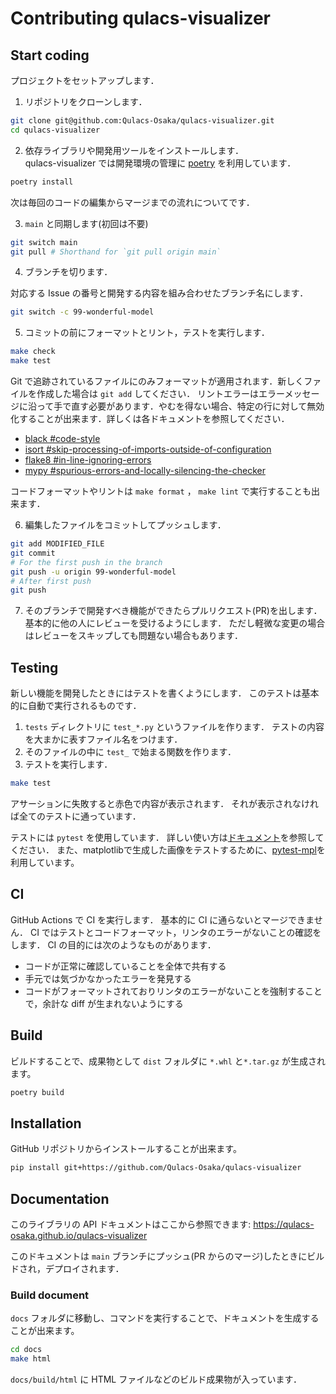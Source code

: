 # Contributing qulacs-visualizer

## Start coding

プロジェクトをセットアップします．

1. リポジトリをクローンします．

```bash
git clone git@github.com:Qulacs-Osaka/qulacs-visualizer.git
cd qulacs-visualizer
```

2. 依存ライブラリや開発用ツールをインストールします．  
qulacs-visualizer では開発環境の管理に [poetry](https://github.com/python-poetry/poetry) を利用しています．

```bash
poetry install
```

次は毎回のコードの編集からマージまでの流れについてです．  

3. `main` と同期します(初回は不要)

```bash
git switch main
git pull # Shorthand for `git pull origin main`
```

4. ブランチを切ります．  

対応する Issue の番号と開発する内容を組み合わせたブランチ名にします．

```bash
git switch -c 99-wonderful-model
```

5. コミットの前にフォーマットとリント，テストを実行します．

```bash
make check
make test
```

Git で追跡されているファイルにのみフォーマットが適用されます．新しくファイルを作成した場合は `git add` してください．
リントエラーはエラーメッセージに沿って手で直す必要があります．やむを得ない場合、特定の行に対して無効化することが出来ます．詳しくは各ドキュメントを参照してください．

- [black #code-style](https://black.readthedocs.io/en/stable/the_black_code_style/current_style.html#code-style)
- [isort #skip-processing-of-imports-outside-of-configuration](https://github.com/PyCQA/isort#skip-processing-of-imports-outside-of-configuration)
- [flake8 #in-line-ignoring-errors](https://flake8.pycqa.org/en/latest/user/violations.html#in-line-ignoring-errors)
- [mypy #spurious-errors-and-locally-silencing-the-checker](https://mypy.readthedocs.io/en/stable/common_issues.html#spurious-errors-and-locally-silencing-the-checker)

コードフォーマットやリントは `make format` ， `make lint` で実行することも出来ます．  

6. 編集したファイルをコミットしてプッシュします．

```bash
git add MODIFIED_FILE
git commit
# For the first push in the branch
git push -u origin 99-wonderful-model
# After first push
git push
```

7. そのブランチで開発すべき機能ができたらプルリクエスト(PR)を出します． 基本的に他の人にレビューを受けるようにします． ただし軽微な変更の場合はレビューをスキップしても問題ない場合もあります．

## Testing

新しい機能を開発したときにはテストを書くようにします． このテストは基本的に自動で実行されるものです．

1. `tests` ディレクトリに `test_*.py` というファイルを作ります． テストの内容を大まかに表すファイル名をつけます．
2. そのファイルの中に `test_` で始まる関数を作ります． 
3. テストを実行します．

```bash
make test
```

アサーションに失敗すると赤色で内容が表示されます． それが表示されなければ全てのテストに通っています．

テストには `pytest` を使用しています． 詳しい使い方は[ドキュメント](https://docs.pytest.org/en/6.2.x/)を参照してください．
また、matplotlibで生成した画像をテストするために、[pytest-mpl](https://github.com/matplotlib/pytest-mpl)を利用しています。

## CI

GitHub Actions で CI を実行します． 基本的に CI に通らないとマージできません．
CI ではテストとコードフォーマット，リンタのエラーがないことの確認をします．
CI の目的には次のようなものがあります．

- コードが正常に確認していることを全体で共有する
- 手元では気づかなかったエラーを発見する
- コードがフォーマットされておりリンタのエラーがないことを強制することで，余計な diff が生まれないようにする

## Build

ビルドすることで、成果物として `dist` フォルダに `*.whl` と`*.tar.gz` が生成されます。

```bash
poetry build
```

## Installation

GitHub リポジトリからインストールすることが出来ます。

```bash
pip install git+https://github.com/Qulacs-Osaka/qulacs-visualizer
```

## Documentation

このライブラリの API ドキュメントはここから参照できます: https://qulacs-osaka.github.io/qulacs-visualizer

このドキュメントは `main` ブランチにプッシュ(PR からのマージ)したときにビルドされ，デプロイされます．

### Build document

`docs` フォルダに移動し、コマンドを実行することで、ドキュメントを生成することが出来ます。

```bash
cd docs
make html
```

`docs/build/html` に HTML ファイルなどのビルド成果物が入っています．
